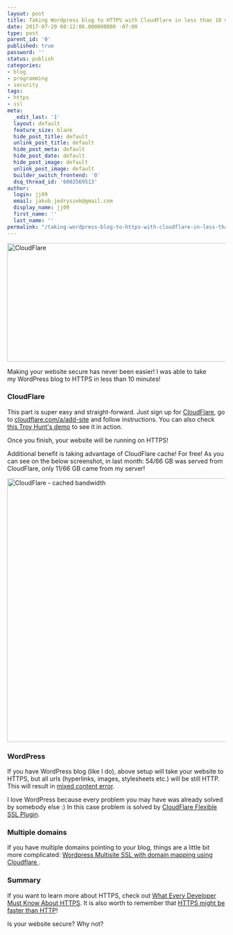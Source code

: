 ```yaml
---
layout: post
title: Taking Wordpress blog to HTTPS with CloudFlare in less than 10 minutes!
date: 2017-07-20 08:12:06.000000000 -07:00
type: post
parent_id: '0'
published: true
password: ''
status: publish
categories:
- blog
- programming
- security
tags:
- https
- ssl
meta:
  _edit_last: '1'
  layout: default
  feature_size: blank
  hide_post_title: default
  unlink_post_title: default
  hide_post_meta: default
  hide_post_date: default
  hide_post_image: default
  unlink_post_image: default
  builder_switch_frontend: '0'
  dsq_thread_id: '6002569513'
author:
  login: jj09
  email: jakub.jedryszek@gmail.com
  display_name: jj09
  first_name: ''
  last_name: ''
permalink: "/taking-wordpress-blog-to-https-with-cloudflare-in-less-than-10-minutes/"
---
```

<p><img class="aligncenter size-full wp-image-18523" src="{{ site.baseurl }}/assets/2017/07/Cloudflare-e1500656493331.png" alt="CloudFlare" width="800" height="273" /></p>
<p>Making your website secure has never been easier! I was able to take my WordPress blog to HTTPS in less than 10 minutes!</p>
<h3>CloudFlare</h3>
<p>This part is super easy and straight-forward. Just sign up for <a href="https://www.cloudflare.com/">CloudFlare</a>, go to <a href="https://www.cloudflare.com/a/add-site">cloudflare.com/a/add-site</a> and follow instructions. You can also check <a href="https://www.youtube.com/watch?v=vbHN2sk3JjQ&amp;feature=youtu.be&amp;t=2774">this Troy Hunt's demo</a> to see it in action.</p>
<p>Once you finish, your website will be running on HTTPS!</p>
<p>Additional benefit is taking advantage of CloudFlare cache! For free! As you can see on the below screenshot, in last month: 54/66 GB was served from CloudFlare, only 11/66 GB came from my server!</p>
<p><img class="aligncenter size-full wp-image-18503" src="{{ site.baseurl }}/assets/2017/07/CloudFlare-Bandwidth-e1500656134409.png" alt="CloudFlare - cached bandwidth" width="800" height="607" /></p>
<h3>WordPress</h3>
<p>If you have WordPress blog (like I do), above setup will take your website to HTTPS, but all urls (hyperlinks, images, stylesheets etc.) will be still HTTP. This will result in <a href="https://developers.google.com/web/fundamentals/security/prevent-mixed-content/fixing-mixed-content">mixed content error</a>.</p>
<p>I love WordPress because every problem you may have was already solved by somebody else :) In this case problem is solved by <a href="https://jonnyjordan.com/blog/how-to-setup-cloudflare-flexible-ssl-for-wordpress/">CloudFlare Flexible SSL Plugin</a>.</p>
<h3>Multiple domains</h3>
<p>If you have multiple domains pointing to your blog, things are a little bit more complicated: <a href="http://www.itworld.com/article/2936598/servers/wordpress-multisite-ssl-with-domain-mapping-using-cloudflare.html">Wordpress Multisite SSL with domain mapping using Cloudflare </a>.</p>
<h3>Summary</h3>
<p>If you want to learn more about HTTPS, check out <a href="https://www.troyhunt.com/new-pluralsight-course-what-every-developer-must-know-about-https/">What Every Developer Must Know About HTTPS</a>. It is also worth to remember that <a href="https://www.troyhunt.com/i-wanna-go-fast-https-massive-speed-advantage/">HTTPS might be faster than HTTP</a>!</p>
<p>Is your website secure? Why not?</p>
